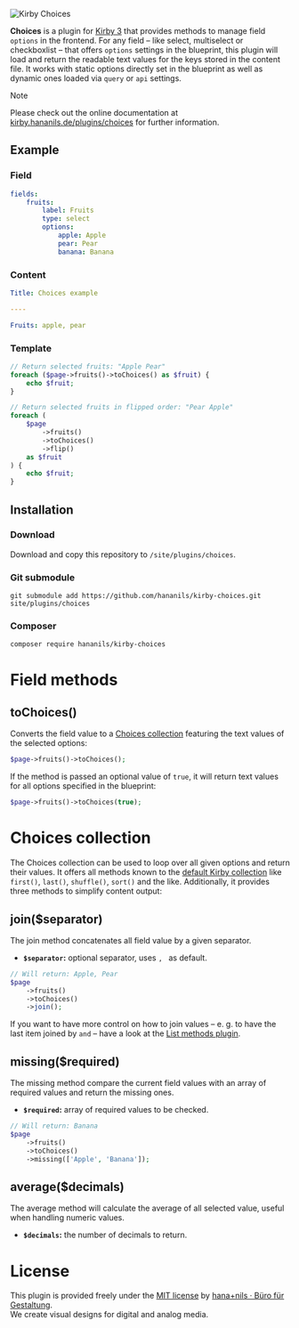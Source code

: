![Kirby Choices](.github/title.png)

**Choices** is a plugin for [Kirby 3](https://getkirby.com) that provides methods to manage field `options` in the frontend. For any field – like select, multiselect or checkboxlist – that offers `options` settings in the blueprint, this plugin will load and return the readable text values for the keys stored in the content file. It works with static options directly set in the blueprint as well as dynamic ones loaded via `query` or `api` settings.

> [!NOTE]
> Please check out the online documentation at [kirby.hananils.de/plugins/choices](https://kirby.hananils.de/plugins/choices) for further information.

## Example

### Field

```yaml
fields:
    fruits:
        label: Fruits
        type: select
        options:
            apple: Apple
            pear: Pear
            banana: Banana
```

### Content

```yaml
Title: Choices example

----

Fruits: apple, pear
```

### Template

```php
// Return selected fruits: "Apple Pear"
foreach ($page->fruits()->toChoices() as $fruit) {
    echo $fruit;
}

// Return selected fruits in flipped order: "Pear Apple"
foreach (
    $page
        ->fruits()
        ->toChoices()
        ->flip()
    as $fruit
) {
    echo $fruit;
}
```

## Installation

### Download

Download and copy this repository to `/site/plugins/choices`.

### Git submodule

```
git submodule add https://github.com/hananils/kirby-choices.git site/plugins/choices
```

### Composer

```
composer require hananils/kirby-choices
```

# Field methods

## toChoices()

Converts the field value to a [Choices collection](#user-content-choices-collection) featuring the text values of the selected options:

```php
$page->fruits()->toChoices();
```

If the method is passed an optional value of `true`, it will return text values for all options specified in the blueprint:

```php
$page->fruits()->toChoices(true);
```

# Choices collection

The Choices collection can be used to loop over all given options and return their values. It offers all methods known to the [default Kirby collection](https://getkirby.com/docs/reference/objects/toolkit/collection) like `first()`, `last()`, `shuffle()`, `sort()` and the like. Additionally, it provides three methods to simplify content output:

## join($separator)

The join method concatenates all field value by a given separator.

-   **`$separator`:** optional separator, uses `, ` as default.

```php
// Will return: Apple, Pear
$page
    ->fruits()
    ->toChoices()
    ->join();
```

If you want to have more control on how to join values – e. g. to have the last item joined by `and` – have a look at the [List methods plugin](https://github.com/hananils/kirby-list-methods).

## missing($required)

The missing method compare the current field values with an array of required values and return the missing ones.

-   **`$required`:** array of required values to be checked.

```php
// Will return: Banana
$page
    ->fruits()
    ->toChoices()
    ->missing(['Apple', 'Banana']);
```

## average($decimals)

The average method will calculate the average of all selected value, useful when handling numeric values.

-   **`$decimals`:** the number of decimals to return.

# License

This plugin is provided freely under the [MIT license](LICENSE.md) by [hana+nils · Büro für Gestaltung](https://hananils.de).  
We create visual designs for digital and analog media.

